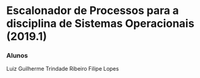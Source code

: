 # Escalonador de Processos para a disciplina de Sistemas Operacionais (2019.1)

### Alunos
Luiz Guilherme Trindade Ribeiro
Filipe Lopes
    